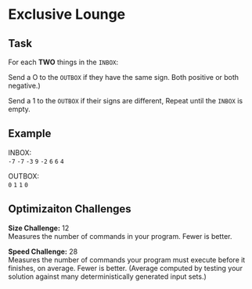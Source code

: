 
# Exclusive Lounge

## Task

For each **TWO** things in the `INBOX`:

Send a O to the `OUTBOX` if they have the same sign. Both positive or both negative.)

Send a 1 to the `OUTBOX` if their signs are different, Repeat until the `INBOX` is empty.

## Example

INBOX:  
`-7` `-7` `-3` `9` `-2` `6` `6` `4`

OUTBOX:  
`0` `1` `1` `0`

## Optimizaiton Challenges

**Size Challenge:** 12  
Measures the number of commands in your program. Fewer is better.

**Speed Challenge:** 28  
Measures the number of commands your program must execute before it finishes, on average. Fewer is better. (Average computed by testing your solution against many deterministically generated input sets.)
